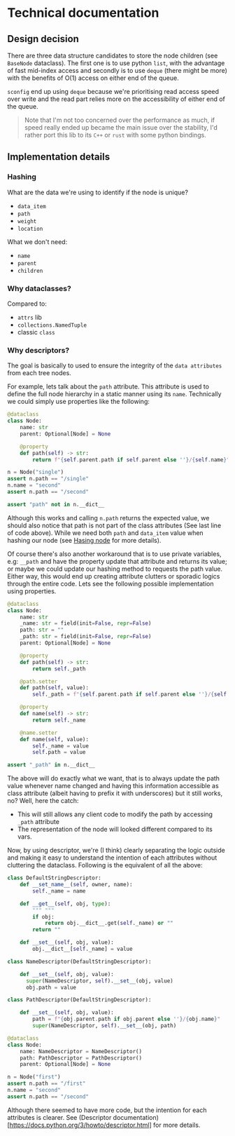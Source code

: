 # Technical documentation

## Design decision

There are three data structure candidates to store the node children (see `BaseNode` dataclass).
The first one is to use python `list`, with the advantage of fast mid-index access and secondly 
is to use `deque` (there might be more) with the benefits of O(1) access on either end of the queue.

`sconfig` end up using `deque` because we're prioritising read access speed over write and the read 
part relies more on the accessibility of either end of the queue.

> Note that I'm not too concerned over the performance as much, if speed really ended up became the main 
  issue over the stability, I'd rather port this lib to its `C++` or `rust` with some python bindings. 

## Implementation details

### Hashing

What are the data we're using to identify if the node is unique?
- `data_item`
- `path`
- `weight`
- `location`

What we don't need:
- `name`
- `parent`
- `children`

### Why dataclasses?

Compared to:
- `attrs` lib
- `collections.NamedTuple`
- classic `class` 

### Why descriptors?

The goal is basically to used to ensure the integrity of the `data attributes` from each tree nodes.

For example, lets talk about the `path` attribute. This attribute is used to define the full 
node hierarchy in a static manner using its `name`. 
Technically we could simply use properties like the following:

```python
@dataclass
class Node:
    name: str
    parent: Optional[Node] = None

    @property
    def path(self) -> str:
        return f"{self.parent.path if self.parent else ''}/{self.name}"

n = Node("single")
assert n.path == "/single" 
n.name = "second"
assert n.path == "/second"

assert "path" not in n.__dict__
```

Although this works and calling `n.path` returns the expected value, we should also notice that 
path is not part of the class attributes (See last line of code above). While we need both 
`path` and `data_item` value when hashing our node (see [Hasing node](#hashing) for more details). 

Of course there's also another workaround that is to use private variables, e.g: `__path` and have 
the property update that attribute and returns its value; or maybe we could update our hashing 
method to requests the path value. Either way, this would end up creating attribute clutters or 
sporadic logics through the entire code. Lets see the following possible implementation using 
properties.

```python
@dataclass
class Node:
    name: str
    _name: str = field(init=False, repr=False)
    path: str = ""
    _path: str = field(init=False, repr=False)
    parent: Optional[Node] = None

    @property
    def path(self) -> str:
        return self._path

    @path.setter
    def path(self, value):
        self._path = f"{self.parent.path if self.parent else ''}/{self.name}"

    @property
    def name(self) -> str:
        return self._name

    @name.setter
    def name(self, value):
        self._name = value
        self.path = value

assert "_path" in n.__dict__
```

The above will do exactly what we want, that is to always update the path value whenever name changed 
and having this information accessible as class attribute (albeit having to prefix it with underscores)
but it still works, no? Well, here the catch:
- This will still allows any client code to modify the path by accessing `_path` attribute
- The representation of the node will looked different compared to its vars. 

Now, by using descriptor, we're (I think) clearly separating the logic outside and making it easy to 
understand the intention of each attributes without cluttering the dataclass. 
Following is the equivalent of all the above:

```python
class DefaultStringDescriptor:
    def __set_name__(self, owner, name):
        self._name = name

    def __get__(self, obj, type):
        """ """
        if obj:
            return obj.__dict__.get(self._name) or ""
        return ""

    def __set__(self, obj, value):
        obj.__dict__[self._name] = value

class NameDescriptor(DefaultStringDescriptor):

    def __set__(self, obj, value):
      super(NameDescriptor, self).__set__(obj, value)
      obj.path = value

class PathDescriptor(DefaultStringDescriptor):

    def __set__(self, obj, value):
        path = f"{obj.parent.path if obj.parent else ''}/{obj.name}"
        super(NameDescriptor, self).__set__(obj, path)

@dataclass
class Node:
    name: NameDescriptor = NameDescriptor()
    path: PathDescriptor = PathDescriptor()
    parent: Optional[Node] = None

n = Node("first")
assert n.path == "/first" 
n.name = "second"
assert n.path == "/second"
```

Although there seemed to have more code, but the intention for each attributes is clearer.
See (Descriptor documentation)[https://docs.python.org/3/howto/descriptor.html] for more details.
